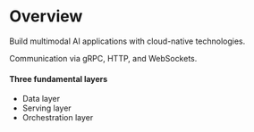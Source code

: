 # Overview

Build multimodal AI applications with cloud-native technologies.  

Communication via gRPC, HTTP, and WebSockets.  

#### Three fundamental layers
- Data layer
- Serving layer
- Orchestration layer

